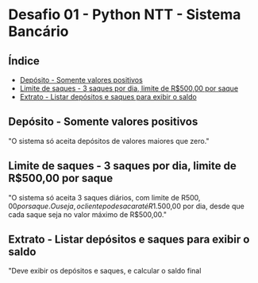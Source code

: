 # Desafio 01 - Python NTT - Sistema Bancário

## Índice

- [Depósito - Somente valores positivos](#depósito---somente-valores-positivos)
- [Limite de saques - 3 saques por dia, limite de R$500,00 por saque](#limite-de-saques---3-saques-por-dia-limite-de-r50000-por-saque)
- [Extrato - Listar depósitos e saques para exibir o saldo](#extrato---listar-depósitos-e-saques-para-exibir-o-saldo)

## Depósito - Somente valores positivos

"O sistema só aceita depósitos de valores maiores que zero."

## Limite de saques - 3 saques por dia, limite de R$500,00 por saque

"O sistema só aceita 3 saques diários, com limite de R$500,00 por saque. Ou seja, o cliente pode sacar até R$1.500,00 por dia, desde que cada saque seja no valor máximo de R$500,00."

## Extrato - Listar depósitos e saques para exibir o saldo

"Deve exibir os depósitos e saques, e calcular o saldo final
